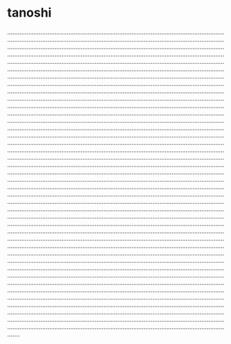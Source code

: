 # tanoshi

...................................................................................................................................................................................................................................................................................................................................................................................................................................................................................................................................................................................................................................................................................................................................................................................................................................................................................................................................................................................................................................................................................................................................................................................................................................................................................................................................................................................................................................................................................................................................................................................................................................................................................................................................................................................................................................................................................................................................................................................................................................................................................................................................................................................................................................................................................................................................................................................................................................................................................................................................................................................................................................................................................................................................................................................................................................................................................................................................................................................................................................................................................................................................................................................................................................................................................................................................................................................................................................................................................................................................................................................................................................................................................................................................................................................................................................................................................................................................................................................................................................................................................................................................................................................................................................................................................................................................................................................................................................................................................................................................................................................................................................................................................................................................................................................................................................................................................................................................................................................................................................................................................................................................................................................................................................................................................................